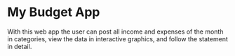 # My Budget App
With this web app the user can post all income and expenses of the month in categories, view the data in interactive graphics, and follow the statement in detail.
